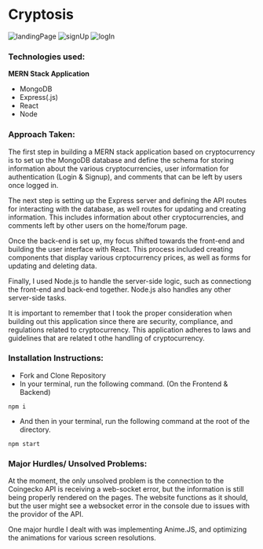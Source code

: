 # Cryptosis
![landingPage](https://user-images.githubusercontent.com/114964227/213065191-2c5cc740-a143-4d57-b55e-2669c995cb8f.png)
![signUp](https://user-images.githubusercontent.com/114964227/213068841-d488fb52-d984-44c2-bd5c-98053b98ea04.png)
![logIn](https://user-images.githubusercontent.com/114964227/213068366-6b5205cc-e594-4c0c-9a32-af9f9b05548c.png)

### Technologies used: 
**MERN Stack Application**
* MongoDB 
* Express(.js)
* React
* Node

### Approach Taken: 

The first step in building a MERN stack application based on cryptocurrency is to set up the MongoDB database and define the schema for storing information about the various cryptocurrencies, user information for authentication (Login & Signup), and comments that can be left by users once logged in. 

The next step is setting up the Express server and defining the API routes for interacting with the database, as well routes for updating and creating information. This includes information about other cryptocurrencies, and comments left by other users on the home/forum page. 

Once the back-end is set up, my focus shifted towards the front-end and building the user interface with React. This process included creating components that display various crptocurrency prices, as well as forms for updating and deleting data.

Finally, I used Node.js to handle the server-side logic, such as connectiong the front-end and back-end together. Node.js also handles any other server-side tasks. 

It is important to remember that I took the proper consideration when building out this application since there are security, compliance,  and regulations related to cryptocurrency. This application adheres to laws and guidelines that are related t othe handling of cryptocurrency. 

### Installation Instructions:
* Fork and Clone Repository
* In your terminal, run the following command. (On the Frontend & Backend)
```
npm i
```

* And then in your terminal, run the following command at the root of the directory. 
```
npm start
```
### Major Hurdles/ Unsolved Problems:

At the moment, the only unsolved problem is the connection to the Coingecko API is receiving a web-socket error, but the information is still being properly rendered on the pages. The website functions as it should, but the user might see a websocket error in the console due to issues with the providor of the API. 

One major hurdle I dealt with was implementing Anime.JS, and optimizing the animations for various screen resolutions. 